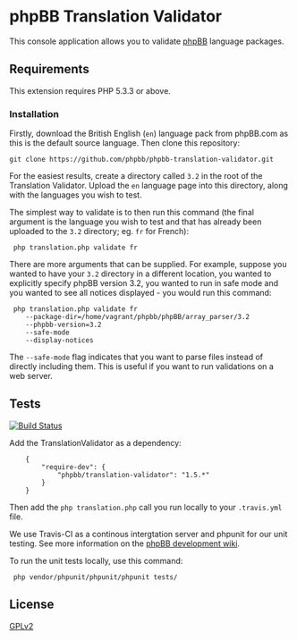 # phpBB Translation Validator

This console application allows you to validate [phpBB](https://www.phpbb.com) language packages.

## Requirements

This extension requires PHP 5.3.3 or above.

### Installation

Firstly, download the British English (`en`) language pack from phpBB.com as this is the default source language. Then clone this repository:

    git clone https://github.com/phpbb/phpbb-translation-validator.git
    
For the easiest results, create a directory called `3.2` in the root of the Translation Validator. Upload the `en` language page into this directory, along with the languages you wish to test.

The simplest way to validate is to then run this command (the final argument is the language you wish to test and that has already been uploaded to the `3.2` directory; eg. `fr` for French):

     php translation.php validate fr

There are more arguments that can be supplied. For example, suppose you wanted to have your `3.2` directory in a different location, you wanted to explicitly specify phpBB version 3.2, you wanted to run in safe mode and you wanted to see all notices displayed - you would run this command:

     php translation.php validate fr 
        --package-dir=/home/vagrant/phpbb/phpBB/array_parser/3.2 
        --phpbb-version=3.2 
        --safe-mode 
        --display-notices

The `--safe-mode` flag indicates that you want to parse files instead of directly including them. This is useful if you want to run validations on a web server.

## Tests

[![Build Status](https://travis-ci.org/phpbb/phpbb-translation-validator.png?branch=master)](https://travis-ci.org/phpbb/phpbb-translation-validator)

Add the TranslationValidator as a dependency:

		{
			"require-dev": {
				"phpbb/translation-validator": "1.5.*"
			}
		}

Then add the `php translation.php` call you run locally to your `.travis.yml` file.

We use Travis-CI as a continous intergtation server and phpunit for our unit testing. See more information on the [phpBB development wiki](https://wiki.phpbb.com/Unit_Tests).

To run the unit tests locally, use this command:

     php vendor/phpunit/phpunit/phpunit tests/

## License

[GPLv2](license.txt)
